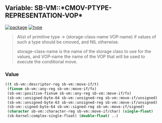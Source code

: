 ## Variable: SB-VM::\*CMOV-PTYPE-REPRESENTATION-VOP\*
[![package](https://img.shields.io/badge/Package-SB--VM-5f9ea0.svg?style=social&colorA=999999)](../) [![type](https://img.shields.io/badge/Type-Variable-5f9ea0.svg?style=social&colorA=999999)](../#variable) 

> Alist of primitive type -> (storage-class-name VOP-name)
> if values of such a type should be cmoved, and NIL otherwise.
> 
> storage-class-name is the name of the storage class to use for
> the values, and VOP-name the name of the VOP that will be used
> to execute the conditional move.

### Value
```cl
((t sb-vm::descriptor-reg sb-vm::move-if/t)
 (fixnum sb-vm::any-reg sb-vm::move-if/fx)
 (sb-vm::positive-fixnum sb-vm::any-reg sb-vm::move-if/fx)
 (sb-vm::unsigned-byte-64 sb-vm::unsigned-reg sb-vm::move-if/unsigned)
 (sb-vm::unsigned-byte-63 sb-vm::unsigned-reg sb-vm::move-if/unsigned)
 (sb-vm::signed-byte-64 sb-vm::signed-reg sb-vm::move-if/signed)
 (character sb-vm::character-reg sb-vm::move-if/char) (single-float)
 (sb-kernel:complex-single-float) (double-float) ..)
```
